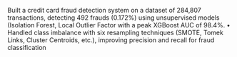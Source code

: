 Built a credit card fraud detection system on a dataset of 284,807 transactions, detecting 492 frauds (0.172%)
using unsupervised models (Isolation Forest, Local Outlier Factor with a peak XGBoost AUC of 98.4%.
• Handled class imbalance with six resampling techniques (SMOTE, Tomek Links, Cluster Centroids, etc.),
improving precision and recall for fraud classification
